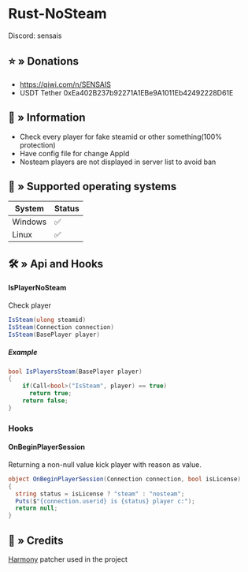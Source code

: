 # Rust-NoSteam
Discord: sensais

## ⭐ » Donations
- https://qiwi.com/n/SENSAIS
- USDT Tether 0xEa402B237b92271A1EBe9A1011Eb42492228D61E

## 📝️ » Information
- Check every player for fake steamid or other something(100% protection)
- Have config file for change AppId
- Nosteam players are not displayed in server list to avoid ban

## 🔧 » Supported operating systems
| System  | Status |
|---------|--------|
| Windows |   ✅   |
| Linux   |   ✅   | 


## 🛠️ » Api and Hooks
#### IsPlayerNoSteam
Check player
```C#
IsSteam(ulong steamid)
IsSteam(Connection connection)
IsSteam(BasePlayer player)
```
##### Example 
```C#
bool IsPlayersSteam(BasePlayer player)
{
    if(Call<bool>("IsSteam", player) == true)
      return true;
    return false;
}
```
### Hooks
#### OnBeginPlayerSession
Returning a non-null value kick player with reason as value.
```C#
object OnBeginPlayerSession(Connection connection, bool isLicense)
{
  string status = isLicense ? "steam" : "nosteam";
  Puts($"{connection.userid} is {status} player c:");
  return null;
}
```
## 🧶 » Credits

[Harmony](https://github.com/pardeike/Harmony) patcher used in the project
